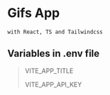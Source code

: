 # Gifs App

`with React, TS and Tailwindcss`

## Variables in .env file

> VITE_APP_TITLE
>
> VITE_APP_API_KEY
